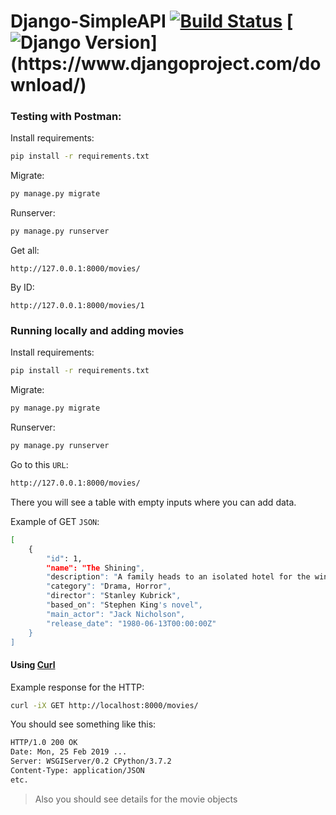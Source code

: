 # Django-SimpleAPI [![Build Status](https://travis-ci.org/endormi/django-simpleAPI.svg?branch=master)](https://travis-ci.org/endormi/django-simpleAPI) [![Django Version](https://img.shields.io/badge/django-2.1.9-brightgreen.svg?)](https://www.djangoproject.com/download/)  

### Testing with Postman:

Install requirements:

```sh
pip install -r requirements.txt
```

Migrate:

```sh
py manage.py migrate
```

Runserver:

```sh
py manage.py runserver
```

Get all:

```
http://127.0.0.1:8000/movies/
```

By ID:

```
http://127.0.0.1:8000/movies/1
```

### Running locally and adding movies

Install requirements:

```sh
pip install -r requirements.txt
```

Migrate:

```sh
py manage.py migrate
```

Runserver:

```sh
py manage.py runserver
```

Go to this `URL`:

```sh
http://127.0.0.1:8000/movies/
```

There you will see a table with empty inputs where you can add data.

Example of GET `JSON`:

```sh
[
    {
        "id": 1,
        "name": "The Shining",
        "description": "A family heads to an isolated hotel for the winter where a sinister presence influences the father into violence, while his psychic son sees horrific forebodings from both past and future.",
        "category": "Drama, Horror",
        "director": "Stanley Kubrick",
        "based_on": "Stephen King's novel",
        "main_actor": "Jack Nicholson",
        "release_date": "1980-06-13T00:00:00Z"
    }
]
```

#### Using [Curl](https://curl.haxx.se/download.html)

Example response for the HTTP:

```sh
curl -iX GET http://localhost:8000/movies/
```

You should see something like this:

```sh
HTTP/1.0 200 OK
Date: Mon, 25 Feb 2019 ...
Server: WSGIServer/0.2 CPython/3.7.2
Content-Type: application/JSON
etc.
```

> Also you should see details for the movie objects